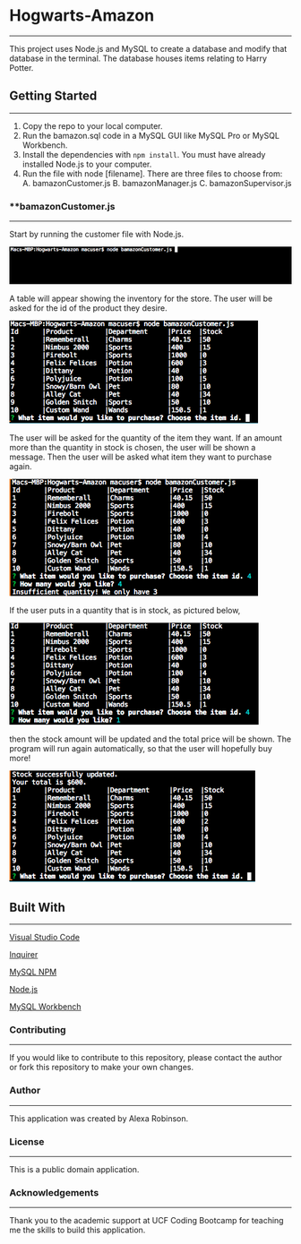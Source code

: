 # **Hogwarts-Amazon**
------------------------------------------
This project uses Node.js and MySQL to create a database and modify that database in the terminal. The database houses items relating to Harry Potter. 

## **Getting Started**
------------------------------------------
1. Copy the repo to your local computer. 
2. Run the bamazon.sql code in a MySQL GUI like MySQL Pro or MySQL Workbench.
3. Install the dependencies with `npm install`. You must have already installed Node.js to your computer.
4. Run the file with node [filename]. There are three files to choose from: 
  A. bamazonCustomer.js
  B. bamazonManager.js
  C. bamazonSupervisor.js
  
### **bamazonCustomer.js
------------------------------------------
Start by running the customer file with Node.js.

![Running the Customer File](/bamazonPIcs/runTheFile.png)

A table will appear showing the inventory for the store. The user will be asked for the id of the product they desire.

![First Table](/bamazonPIcs/initialTable.png)

The user will be asked for the quantity of the item they want. If an amount more than the quantity in stock is chosen, the user will be shown a message. Then the user will be asked what item they want to purchase again.

![Insufficient Quantity](/bamazonPIcs/insufficientQuantity.png)

If the user puts in a quantity that is in stock, as pictured below, 

![Sufficient Quantity](/bamazonPIcs/sufficientQuantity.png)

then the stock amount will be updated and the total price will be shown. The program will run again automatically, so that the user will hopefully buy more!

![Purchase made](/bamazonPIcs/PurchaseMade.png)

## **Built With**
------------------------------------------
[Visual Studio Code](https://code.visualstudio.com/)

[Inquirer](https://www.npmjs.com/package/inquirer)

[MySQL NPM](https://www.npmjs.com/package/mysql)

[Node.js](https://nodejs.org/en/download/)

[MySQL Workbench](https://www.mysql.com/products/workbench/)

### **Contributing**
-----------------------------
If you would like to contribute to this repository, please contact the author or fork this repository to make your own changes.

### **Author**
-----------------------------
This application was created by Alexa Robinson.

### **License**
-----------------------------
This is a public domain application.

### **Acknowledgements**
-----------------------------
Thank you to the academic support at UCF Coding Bootcamp for teaching me the skills to build this application.
